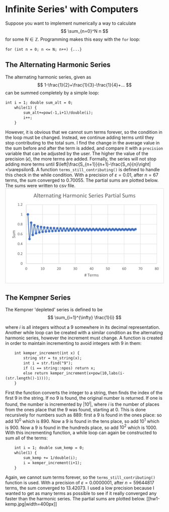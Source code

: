 # Infinite Series' with Computers

Suppose you want to implement numerically a way to calculate
$$
\sum_{n=0}^N n
$$
for some $N\in\mathbb{Z}$. Programming makes this easy with the `for` loop:
```
for (int n = 0; n <= N; n++) {...}
```
## The Alternating Harmonic Series
The alternating harmonic series, given as
$$
1-\frac{1}{2}+\frac{1}{3}-\frac{1}{4}+...
$$
can be summed completely by a simple loop:
```
int i = 1; double sum_alt = 0;
    while(1) {
        sum_alt+=pow(-1,i+1)/double(i);
        i++;
    }
```
However, it is obvious that we cannot sum terms forever, so the condition in the loop must be changed. Instead, we continue adding terms until they stop contributing to the total sum. I find the change in the average value in the sum before and after the term is added, and compare it with a `precision` variable that can be adjusted by the user. The higher the value of the precision ($\epsilon$), the more terms are added. Formally, the series will not stop adding more terms until $\left|\frac{S_{n+1}}{n+1}-\frac{S_n}{n}\right|<\varepsilon$. A function `terms_still_contributing()` is defined to handle this check in the while condition. With a precision of $\varepsilon = 0.01$, after $n = 67$ terms, the sum converged to $0.70055$. The partial sums are plotted below. The sums were written to csv file. 
![Alternating Series Partial Sums](hw1-alt.jpg)
## The Kempner Series
The Kempner 'depleted' series is defined to be 
$$
\sum_{i=1}^{\infty} \frac{1}{i}
$$

where $i$ is all integers without a $9$ somewhere in its decimal representation. Another while loop can be created with a similar condition as the alternating harmonic series, however the increment must change. A function is created in order to maintain incrementing to avoid integers with $9$ in them:
```
    int kemper_increment(int x) {
        string str = to_string(x);
        int i = str.find("9");
        if (i == string::npos) return x;
        else return kemper_increment(x+pow(10,labs(i-(str.length()-1))));  
    }
```
First the function converts the integer to a string, then finds the index of the first $9$ in the string. If no $9$ is found, the original number is returned. If one is found, the number is incremented by $|10^{i}|$, where $i$ is the number of places from the ones place that the $9$ was found, starting at $0$. This is done recursively for numbers such as $889$: first a $9$ is found in the ones place: so add $10^0$ which is $890$. Now a $9$ is found in the tens place, so add $10^1$ which is $900$. Now a $9$ is found in the hundreds place, so add $10^2$ which is $1000$. With this incrementing function, a while loop can again be constructed to sum all of the terms:
```
    int i = 1; double sum_kemp = 0;
    while(1) {
        sum_kemp += 1/double(i);
        i = kemper_increment(i+1);
    }
```
Again, we cannot sum terms forever, so the `terms_still_contributing()` function is used. With a precision of $\varepsilon = 0.0000001$, after $n = 59644817$ terms, the sum converged to $13.42073$. I used a low precision because I wanted to get as many terms as possible to see if it really converged any faster than the harmonic series. The partial sums are plotted below. 
[[hw1-kemp.jpg|width=400px]]
